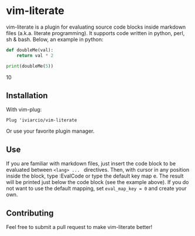 # vim-literate

vim-literate is a plugin for evaluating source code blocks inside
markdown files (a.k.a. literate programming). It supports code
written in python, perl, sh & bash. Below, an example in python:

``` python
def doubleMe(val):
    return val * 2

print(doubleMe(5))
```
10


## Installation

With vim-plug:

```vimscript
Plug 'iviarcio/vim-literate
```

Or use your favorite plugin manager.

## Use

If you are familiar with markdown files, just insert the code block 
to be evaluated between ``` <lang> ...  ``` directives. Then, with
cursor in any position inside the block, type :EvalCode<CR> or type
the default key map <leader>e. The result will be printed just below
the code block (see the example above). If you do not want to use the
default mapping, set `eval_map_key = 0` and create your own.

## Contributing

Feel free to submit a pull request to make vim-literate better!
